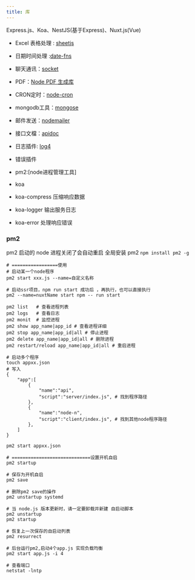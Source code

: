 ```yaml
---
title: 库
---
```


Express.js、Koa、NestJS(基于Express)、Nuxt.js(Vue)

-   Excel 表格处理 : [sheetjs](https://sheetjs.com/)
-   日期时间处理 :[date-fns](https://date-fns.org/)
-   聊天通讯：[socket](https://socket.io/)
-   PDF：[Node PDF 生成库](https://pdfkit.org/)
-   CRON定时：[node-cron](https://www.npmjs.com/package/cron)
-   mongodb工具：[mongose](http://www.mongoosejs.net/)
-   邮件发送：[nodemailer](https://nodemailer.com/about/)
-   接口文檔：[apidoc](https://www.npmjs.com/package/apidoc)
-   日志插件: [log4](https://www.npmjs.com/package/log4js)
-   错误插件
-   pm2:[node进程管理工具]

-   koa
-   koa-compress 压缩响应数据
-   koa-logger 输出服务日志
-   koa-error 处理响应错误


### pm2
pm2 启动的 node 进程关闭了会自动重启
全局安装 pm2 `npm install pm2 -g`

```shell
# =================使用
# 启动某一个node程序
pm2 start xxx.js --name=自定义名称

# 启动ssr项目，npm run start 成功后 ，再执行，也可以直接执行
pm2 --name=nuxtName start npm -- run start

pm2 list   # 查看进程列表
pm2 logs   # 查看日志
pm2 monit  # 监控进程
pm2 show app_name|app_id # 查看进程详细
pm2 stop app_name|app_id|all # 停止进程
pm2 delete app_name|app_id|all # 删除进程
pm2 restart/reload app_name|app_id|all # 重启进程

# 启动多个程序
touch appxx.json
# 写入
{
    "app":[
        {
            "name":"api",
            "script":"server/index.js", # 找到程序路径
        },
        {
            "name":"node-n",
            "script":"client/index.js", # 找到其他node程序路径
        },
    ]
}

pm2 start appxx.json

# =============================设置开机自启
pm2 startup

# 保存为开机自启
pm2 save

# 删除pm2 save的操作
pm2 unstartup systemd

# 当 node.js 版本更新时，请一定要卸载并新建 自启动脚本 
pm2 unstartup
pm2 startup

# 恢复上一次保存的自启动列表
pm2 resurrect

# 后台运行pm2,启动4个app.js 实现负载均衡
pm2 start app.js -i 4

# 查看端口
netstat -lntp

```

